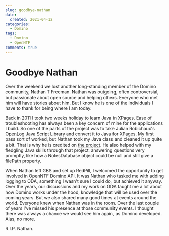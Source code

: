 ```yaml
---
slug: goodbye-nathan
date: 
  created: 2021-04-12
categories:
  - Domino
tags: 
  - Domino
  - OpenNTF
comments: true
---
```

# Goodbye Nathan

Over the weekend we lost another long-standing member of the Domino community, Nathan T Freeman. Nathan was outgoing, often controversial, but passionate about open source and helping others. Everyone who met him will have stories about him. But I know he is one of the individuals I have to thank for being where I am today.

<!-- more -->

Back in 2011 I took two weeks holiday to learn Java in XPages. Ease of troubleshooting has always been a key concern of mine for the applications I build. So one of the parts of the project was to take Julian Robichaux's [OpenLog](https://www.openntf.org/main.nsf/project.xsp?r=project/OpenLog) Java Script Library and convert it to Java for XPages. My first pass sort of worked, but Nathan took my Java class and cleaned it up quite a bit. That is why he is credited on [the project](https://xhelp.openntf.org/main.nsf/project.xsp?r=project/XPages%20Help%20Application/summary). He also helped with my fledgling Java skills through that project, answering questions very promptly, like how a NotesDatabase object could be null and still give a filePath property.

When Nathan left GBS and set up RedPill, I welcomed the opportunity to get involved in OpenNTF Domino API. It was Nathan who tasked me with adding logging to ODA, something I wasn't sure I could do, but achieved it anyway. Over the years, our discussions and my work on ODA taught me a lot about how Domino works under the hood, knowledge that will be used over the coming years. But we also shared many good times at events around the world. Everyone knew when Nathan was in the room. Over the last couple of years I've missed his presence at those community events. I thought there was always a chance we would see him again, as Domino developed. Alas, no more.

R.I.P. Nathan.